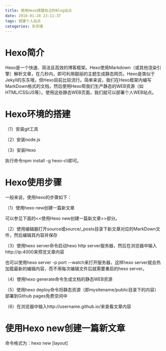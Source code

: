 ```yaml
---
title: 使用Hexo搭建自己的Blog站点
date: 2018-01-28 23:11:37
tags: 搭建个人站点
categories: 杂货铺
---
```


# Hexo简介

Hexo是一个快速、简洁且高效的博客框架。Hexo使用Markdown（或其他渲染引擎）解析文章，在几秒内，即可利用靓丽的主题生成静态网页。Hexo是类似于Jekyll的东东哦，但Hexo目前比较流行。简单来说，我们在Hexo框架内编写MarkDown格式的文档，然后使用Hexo帮我们生产静态的WEB资源（如HTML/CSS/JS等）。使用这些静态WEB页面，我们就可以部署个人WEB站点。

# Hexo环境的搭建

（1）安装git工具

（2）安装node.js

（3）安装Hexo

执行命令npm install -g hexo-cli即可。

# Hexo使用步骤

一般来说，使用hexo的步骤如下：

（1）使用hexo new创建一篇新文章

可以参见下面的<<使用Hexo new创建一篇新文章>>部分。

（2）使用编辑器打开source或source/_posts目录下新文章对应的MarkDown文件，然后编辑其内容并保存

（3）使用hexo server命令启动hexo http server服务器，然后在浏览器中输入http://ip:4000来预览文章内容

也可以使用hexo server -p port --watch来打开服务器，这样hexo server就会热加载最新的编辑内容，而不用每次编辑文件后就需要重启的hexo server。

（4）使用hexo generate命令生成文档的静态WEB资源

（5）使用hexo deploy命令将静态资源（即mysitename/public目录下的内容）部署到Github pages免费空间中

（6）在浏览器中输入http://username.github.io/来查看文章内容

# 使用Hexo new创建一篇新文章

命令格式为：hexo new [layout] <title>即可。这里的layout最好不要理解成布局的意思，个人觉得是新文章的类别。Hexo默认的有三种类别，分别是post、page 和 draft，下面分别介绍：

（1）post

使用hexo new不指定layout参数时，则会根据/mysitename/_config.yml中的default_layout参数来指定默认layout，一般来说默认是post。hexo new post会在mysitenaem/source/_posts/中创建一个markdown文件（使用scaffolds/post.md作为脚手架来创建markdown文件）。然后经过hexo generate生成静态文件后，会在"public/${year}/${month}/${day}/markdown文件tilte/"组成的目录中生成index.html文件，在浏览器中输入http://ip:4000/2018/01/28/markdown文件title/即可访问。

备注：这种就是使用最多的创建文章类型。

（2）draft

使用hexo new draft会在mysitenaem/source/_drafts/中创建一个markdown文件（使用scaffolds/draft.md作为脚手架来创建markdown文件），执行hexo generate命令时，并不会生成对应的html文件，我们把hexo new draft创建的文章称为草稿，也就是创建后并不会在站点中显示出来的文章。当然，我们可以使用hexo generate --draft && hexo server --draft在本地预览草稿文章的效果。当我们需要将草稿正式发布时，可以使用hexo publish draft "文章标题"即可。

备注：当我们的一篇文章还没有彻底完善好或想作为私密文档的话，就可以使用该种类型。

（3）page

使用hexo new page title会在mysitenaem/source/中创建一个markdown文件（使用scaffolds/page.md作为脚手架来创建markdown文件），然后经过hexo generate生成静态文件后，会在"public/markdown文件tilte/"目录下生成index.html文件，在浏览器中输入http://ip:4000/markdown文件title/即可访问。

备注：当我们需要创建一篇拥有独立url路径的文章时，如“关于我(http://ip:port/about)”的页面时，就可以使用hexo new page啦。

（4）自定义

我们也可以自定义哦，若我们在scaffolds目录下新建一个wahaha.md的脚手架，然后我们就可以使用hexo new wahaha "title"来创建一篇文章。hexo new wahaha会在mysitenaem/source/_posts/中创建一个markdown文件（使用scaffolds/wahaha.md作为脚手架来创建markdown文件）。

# 将项目部署到Github pages

（1）在Github上创建“用户名.github.io”的仓库

（2）安装deployer-git

执行npm install hexo-deployer-git --save命令即可

（3）给hexo配置github pages属性

在/blog/_config.yml中修改deploy属性，内容如下：

```
deploy:
  type: git
  repository: git@github.com:wangjianno1/wangjianno1.github.io.git
  branch: master
```

（4）使用hexo deploy命令可以一键部署站点静态文件到Github pages

备注：hexo generate命令将我们编写的MarkDown等文件生成浏览器能直接识别的静态页面文件（包括html、js、css等等），使用hexo deploy是将这些静态文件提交到Github的“用户名.github.io”仓库中。

# Hexo中主题(theme)说明
创建Hexo主题非常容易，只需要在互联网上搜索hexo主题，然后将hexo主题对应的文件夹放置到mysitname/themes目录中，然后修改mysitename/_config.yml内的theme属性即可切换主题。

一般来说，Hexo的主题文件夹的结构如下：

![Hexo主题目录结构](/images/hexo_1_1.png)

其中在主题的layout目录下，通常有index.ejs、page.ejs、post.ejs、category.ejs、tag.ejs以及layout.ejs等文件，其实这些文件类似于Python中使用Jiaja2规则编写的html模板文件类似。Hexo默认使用的内建Swig模板引擎，也可以使用其他的模板引擎，如EJS、Haml或Jade等。

layout.ejs是一个完整的html页面的模板文件，该模板中包含了导航条、底部footer、分类侧边栏以及标签侧边栏等元素，其中还有一个body变量。而index.ejs、page.ejs、post.ejs、category.ejs、tag.ejs就代表了html中主要内容部分，如index.ejs表示打开站点首页时，显示的文章列表部分（不包括导航条、底部footer、分类侧边栏以及标签侧边栏等元素），post.ejs表示具体某一篇文章的正文，category.ejs表示我们点击某个分类，显示该分类下所有文章列表的部分（不包括导航条、底部footer、分类侧边栏以及标签侧边栏等元素），tag.ejs表示我们点击某个标签，显示该标签下所有文章列表的部分（不包括导航条、底部footer、分类侧边栏以及标签侧边栏等元素）。而index.ejs、page.ejs、post.ejs、category.ejs、tag.ejs等就是用来填充layout.ejs文件中body变量的，从而能构成一个完整的html页面哦。

具体的模板的说明如下：

![模板说明](/images/hexo_1_2.png)

# Hexo搭建个人站点的部署方案

使用Hexo搭建个人站点有如下几种部署方案：

（1）直接使用hexo内置的http server来启动站点，即在博客项目中执行hexo server命令即可。

（2）使用hexo generate生成站点的静态页面文件（包括html、js、css等等），然后直接部署到web服务器（例如nginx/apache等等）中。

（3）部署到Github pages免费空间中，参见第4部分内容。

# 使用Hexo的闲杂问题

（1）如何保存自己的Hexo生成的原始文件以及自己编写MarkDown文件呢？
可以在“用户名.github.io”仓库下新建一个非master分支，将Hexo的原始文件提交到该分支上（不能是master分支哦，因为master分支是用github pages的默认使用的分支哦）
（2）。。。


参考资料来源于：
https://hexo.io/zh-cn/docs/
